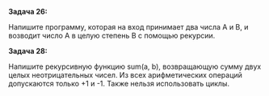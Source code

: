 **Задача 26:**

Напишите программу, которая на вход принимает два числа A и B,
и возводит число А в целую степень B с помощью рекурсии.

**Задача 28:**

Напишите рекурсивную функцию sum(a, b), возвращающую сумму двух целых неотрицательных чисел. Из всех арифметических операций допускаются только +1 и -1. Также нельзя использовать циклы.